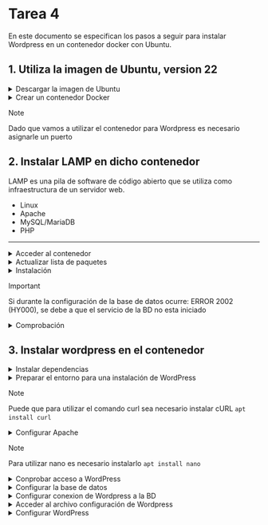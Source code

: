 # Tarea 4

En este documento se especifican los pasos a seguir para instalar Wordpress en un contenedor docker con Ubuntu.

## 1. Utiliza la imagen de Ubuntu, version 22

<details>
    <summary>Descargar la imagen de Ubuntu</summary>
</br>
    
```bash
# De no especificar versión, se descargara la más nueva
docker pull ubuntu:22.04
```
    
![Comando Paso1](/img/paso1_1.png)
> Salida por consola ↑

</details>
<details>   
    <summary>Crear un contenedor Docker</summary>
</br>
    
```bash
docker run -d -p 7000:80 --name cnt_ubuntu ubuntu:22.04 tail -f /dev/null
```
![Comando Paso1](/img/paso1_2.png)
> Salida por consola ↑

---
</details>

> [!NOTE]
> Dado que vamos a utilizar el contenedor para Wordpress es necesario asignarle un puerto

## 2. Instalar LAMP en dicho contenedor

LAMP es una pila de software de código abierto que se utiliza como infraestructura de un servidor web.

- Linux
- Apache
- MySQL/MariaDB
- PHP

---

<details>
    <summary>Acceder al contenedor</summary>
</br>
    
```bash
docker exec -it cnt_ubuntu sh
```

</details>

<details>
    <summary>Actualizar lista de paquetes</summary>
</br>
    
```bash
apt update
```

</details>

<details>
    <summary>Instalación</summary>
<br>
<details>
    <summary>Servicio a Servicio</summary>
<br>
    
- Instalar Apache:
  
```bash
apt install -y apache2 apache2-utils
```

- Instalar MariaDB: 

```bash
apt install -y mariadb-server mariadb-client
```

- Iniciar base de datos:

```bash
service mariadb start
```

![Comando Paso2](/img/paso2_12.png)

- Configuración de seguridad de MariaDB:

```bash
mysql_secure_installation
```

- Instalar PHP:
  
```bash
apt install -y php php-mysql libapache2-mod-php
```

- Reiniciar Apache:
  
```bash
service apache2 restart
```

![Comando Paso2](/img/paso2_4.png)

</details>

<details>
    <summary>All in One</summary>
<br>
    
- Instalar pila LAMP:
  
```bash
apt install -y lamp-server^
```

![Comando Paso2](/img/paso2_2.png)
> Salida por consola ↑

- Iniciar base de datos:
  
```bash
service mysql start
```

- Configuración de seguridad de MySQL:
  
```bash
mysql_secure_installation
```

![Comando Paso2](/img/paso2_6.png)
> Salida por consola ↑

- Desabilitar autentificación por Unix Socket:
  
```bash
#Iniciar sesión  
mysql -u root -p

use mysql;
update user set plugin='mysql_native_password' where user='root';
flush privileges;
quit;
```
</details>

---
</details>

> [!IMPORTANT]
> Si durante la configuración de la base de datos ocurre: ERROR 2002 (HY000), se debe a que el servicio de la BD no esta iniciado

<details>
    <summary>Comprobación</summary>
<br>
    
Apache:

```bash
service apache2 status
```

![Comando Paso2](/img/paso2_8.png)
> Salida por consola ↑

MariaDB/MySQL: 

```bash
#MariaDB
service mariadb status

#MySQL
service mysql status
```
![Comando Paso2](/img/paso2_7.png)
> Salida por consola ↑ (MariaDB)

PHP:

```bash
echo "<?php phpinfo(); ?>" | tee /var/www/html/info.php
# Crea una página en el servidor web con la configuración actual de PHP
```

- Comprobación en navegador: ```http://<ip>:<puerto>/info.php```

![Comando Paso2](/img/paso2_3.png)
> Deberia aparecer esta pagina ↑

- Borrar la página:

```bash
rm /var/www/html/info.php
# Es recomendable eliminar la pagina del servidor, pues puede exponer información sensible
```

</details>

## 3. Instalar wordpress en el contenedor

<details>
    <summary>Instalar dependencias</summary>

```bash
apt install ghostscript \
            php-bcmath \
            php-curl \
            php-imagick \
            php-intl \
            php-json \
            php-mbstring \
            php-mysql \
            php-xml \
            php-zip
```
    
</details>

<details>
    <summary>Preparar el entorno para una instalación de WordPress</summary>

```bash
#Crear un directorio
mkdir -p /srv/www

#Cambiar la propiedad al usuario www-data
sudo chown www-data: /srv/www

#Descarga la última versión de WordPress y extraerla en /srv/www
curl https://wordpress.org/latest.tar.gz | tar zx -C /srv/www
```

![Comando Paso3](/img/paso3_curl.png)
> Salida por consola ↑ (curl)

--- 
</details>

> [!NOTE]
> Puede que para utilizar el comando curl sea necesario instalar cURL ```apt install curl```

<details>
    <summary>Configurar Apache</summary>
<br>
    
- Crear una página

```bash
nano etc/apache2/sites-available/wordpress.conf
```

Que contenga las siguientes lineas:

```bash
<VirtualHost *:80>
    DocumentRoot /srv/www/wordpress
    <Directory /srv/www/wordpress>
        Options FollowSymLinks
        AllowOverride Limit Options FileInfo
        DirectoryIndex index.php
        Require all granted
    </Directory>
    <Directory /srv/www/wordpress/wp-content>
        Options FollowSymLinks
        Require all granted
    </Directory>
</VirtualHost>

# Para guardar: Ctrl + X
```

- Habilitar la página:

```bash
# Habilitar el sitio de WP
a2ensite wordpress
# Habilitar el módulo de reescritura
a2enmod rewrite
# Deshabilitar el sitio predeterminado
a2dissite 000-default

# Recargar Apache para aplicar los cambios
service apache2 reload
```
---
</details>

> [!NOTE]
> Para utilizar nano es necesario instalarlo ```apt install nano```

<details>
    <summary>Conprobar acceso a WordPress</summary>
<br>
    
```bash
http://<ip>:<puerto>/wp-admin/setup-config.php
```
    
![Comando Paso3](/img/paso3_pruebaWp.png)
>El resultado debería ser el de la imagen

</details>

<details>
    <summary>Configurar la base de datos</summary>

```bash
mysql -u root

# Crea una nueva base de datos
create database <nombre_BD>;

# Crea un nuevo usuario y aplica una contraseña
create user <nombre_usuario>@localhost identified by '<contraseña>';

# Otorga todos los privilegios al usuario especificado
grant all privileges on <nombre_BD>.* TO <nombre_usuario>@localhost;

# Actualiza los privilegios
fush privileges;

exit;
```
    
</details>

<details>
    <summary>Configurar conexion de Wordpress a la BD</summary>

```bash
# Copia el archivo de configuración 
cp /srv/www/wordpress/wp-config-sample.php /srv/www/wordpress/wp-config.php
```
```bash
# Los siguientes comandos se pueden realizar modificado el archivo de configuracion directamente (ver punto siguiente)

# Reemplaza el nombre de la base de datos en el archivo de configuración
sed -i 's/database_name_here/<nombre_BD>/' /srv/www/wordpress/wp-config.php

# Reemplaza el nombre del usuario en el archivo de configuración
sudo -u www-data sed -i 's/username_here/<nombre_usuario>/' /srv/www/wordpress/wp-config.php

# Reemplaza la contraseña del usuario en el archivo de configuración
sed -i 's/password_here/<contraseña>/' /srv/www/wordpress/wp-config.php
```
    
</details>

<details>
    <summary>Acceder al archivo configuración de Wordpress</summary>

```bash
nano /srv/www/wordpress/wp-config.php
```

Cambiamos las claves por las generadas aleatoriamente en:
[https://api.wordpress.org/secret-key/1.1/salt/]( https://api.wordpress.org/secret-key/1.1/salt/ )

![Comando Paso3](/img/paso3_.png)
    
</details>

<details>
    <summary>Configurar WordPress</summary>
 
![Comando Paso3](/img/paso3_confWp_1.png)

![Comando Paso3](/img/paso3_confWp_2.png)
</details>
